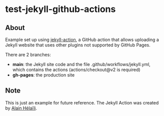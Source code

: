# test-jekyll-github-actions

## About

Example set up using [jekyll-action](https://github.com/helaili/jekyll-action), a GitHub action that allows uploading a Jekyll website that uses other plugins not supported by GitHub Pages.

There are 2 branches:
- **main**: the Jekyll site code and the file .github/workflows/jekyll.yml, which contains the actions (actions/checkout@v2 is required)
- **gh-pages**: the production site

## Note
This is just an example for future reference. The Jekyll Action was created by [Alain Hélaïli](https://github.com/helaili/jekyll-action).
